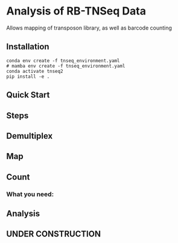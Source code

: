 # Analysis of RB-TNSeq Data

Allows mapping of transposon library, as well as barcode counting

 
## Installation
```
conda env create -f tnseq_environment.yaml
# mamba env create -f tnseq_environment.yaml
conda activate tnseq2
pip install -e . 

```


## Quick Start


## Steps

## Demultiplex


## Map

## Count

### What you need:

## Analysis

## UNDER CONSTRUCTION
